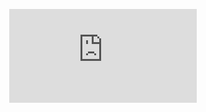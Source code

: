 

<div align=center>

![Time](https://github.com/jvu11/-Vu_Jonathan_ART2210/Projects/Clock/p5/Clock.html)

